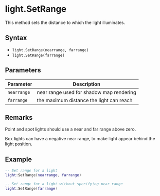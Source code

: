 # light.SetRange

This method sets the distance to which the light illuminates.

## Syntax

- `light.SetRange(nearrange, farrange)`
- `light.SetRange(farrange)`

## Parameters

| Parameter | Description |
|---|---|
| `nearrange` | near range used for shadow map rendering |
| `farrange` | the maximum distance the light can reach |

## Remarks

Point and spot lights should use a near and far range above zero.

Box lights can have a negative near range, to make light appear behind the light position.

## Example

```lua
-- Set range for a light
light:SetRange(nearrange, farrange)

-- Set range for a light without specifying near range
light:SetRange(farrange)
```